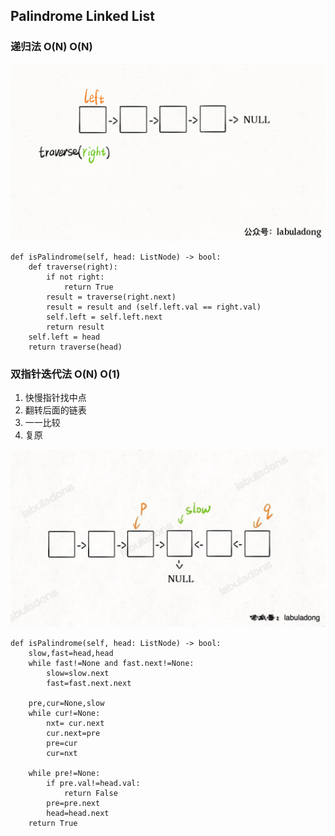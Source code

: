 ## Palindrome Linked List


### 递归法 O(N) O(N)
![](1.gif)

```
def isPalindrome(self, head: ListNode) -> bool:
    def traverse(right):
        if not right:
            return True
        result = traverse(right.next)
        result = result and (self.left.val == right.val)
        self.left = self.left.next
        return result
    self.left = head
    return traverse(head)
```


### 双指针迭代法 O(N) O(1)
1. 快慢指针找中点
2. 翻转后面的链表
3. 一一比较
4. 复原

![](4.jpg)

```
def isPalindrome(self, head: ListNode) -> bool:
    slow,fast=head,head
    while fast!=None and fast.next!=None:
        slow=slow.next
        fast=fast.next.next

    pre,cur=None,slow
    while cur!=None:
        nxt= cur.next
        cur.next=pre
        pre=cur
        cur=nxt

    while pre!=None:
        if pre.val!=head.val:
            return False
        pre=pre.next
        head=head.next
    return True
```